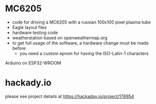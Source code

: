 # MC6205
- code for driving a MC6205 with a russian 100x100 pixel plasma tube
- Eagle layout files
- hardware testing code
- weatherstation based on openweathermap.org
- to get full usage of the software, a hardware change must be made before
  - you need a custom eprom for having the ISO-Latin-1 characters

Arduino on ESP32-WROOM

# hackady.io
please see project details at https://hackaday.io/project/178954
